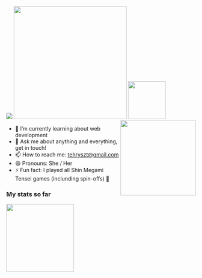 
<img src="https://wallpapers.com/images/high/persona-pictures-iqqi7khkfhqr8hwm.webp"/>
<img src="https://i.imgur.com/kDndQ6I.jpg" width="300" /> <img src="https://static.wikia.nocookie.net/megamitensei/images/5/58/TatsuyaISSmile.png/revision/latest?cb=20140209175141" width="100" />


<img align="right" src="https://static.wikia.nocookie.net/megamitensei/images/b/b9/MayaISteenhappy.png/revision/latest?cb=20140209181656" width="200" />

- 🌱 I’m currently learning about web development
- 💬 Ask me about anything and everything, get in touch!
- 📫 How to reach me: <a>tehryszt@gmail.com</a>
- 😄 Pronouns: She / Her
- ⚡ Fun fact: I played all Shin Megami Tensei games (inclunding spin-offs) 🎣

### My stats so far
  <img height="180em" src="https://github-readme-stats.vercel.app/api/top-langs/?username=tehrysz&layout=compact&langs_count=7&theme=vue"/>
